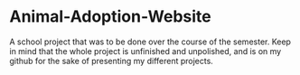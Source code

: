 # Animal-Adoption-Website
A school project that was to be done over the course of the semester. Keep in mind that the whole project is unfinished and unpolished, and is on my github for the sake of presenting my different projects.
